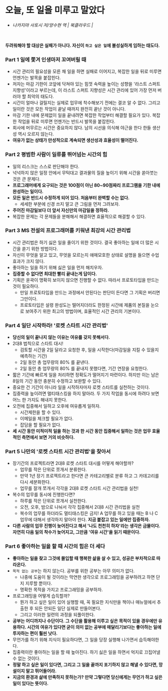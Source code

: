 # 오늘, 또 일을 미루고 말았다
- *나카지마 사토시 저/양수현 역 | 북클라우드 |*

<br>

**두려워해야 할 대상은 실패가 아니다. 자신이 `하고 싶은 일`에 불성실하게 임하는 태도다.**

### Part 1 일에 쫓겨 인생마저 꼬여버릴 때
- 시간 관리의 필요성을 모른 채 일을 하면 실패로 이어지고, 복잡한 일을 뒤로 미루면 언젠가는 발목을 붙잡힌다.
- 저자는 마감 기한이 코앞에 닥쳐야 있는 힘껏 속력을 높이는 성향을 '라스트 스퍼트 지향성'이라고 부르는데, 이 라스트 스퍼트
지향성은 시간 관리에 있어 가장 먼저 버러야 할 최악의 태도다.
- 시간이 얼마나 걸릴지는 실제로 업무에 착수해보기 전에는 결코 알 수 없다. 그리고 일이란 것은 모든 작업이 끝날 때까지 완전히 끝난 것이 아니다.
- 마감 기한 내에 문제없이 일을 끝내려면 복잡한 작업부터 해결할 필요가 있다. 복잡한 작업을 뒤로 미루면 언젠가는 반드시 발목을 붙잡힌다.
- 회사에 머무르는 시간은 중요하지 않다. 남의 시선을 의식해 야근을 한다 한들 생산성 역시 오르지 않는다.
- **여유가 없는 상태가 만성적으로 계속되면 생산성과 효율성이 떨어진다.**

### Part 2 평범한 사람이 일류를 뛰어넘는 시간의 힘
- 일의 리스크는 스스로 판단해야 한다.
- 넉넉하지 않은 일정 안에서 무턱대고 결과물의 질을 높이기 위해 시간을 쏟아붓는 것은 큰 문제다.
- **프로그래머에게 요구되는 것은 100점이 아닌 80~90점짜리 프로그램을 기한 내에 완성하는 일이다.**
- **모든 일은 반드시 수정하게 되어 있다. 처음부터 완벽할 수는 없다.**
  - 세세한 부분에 신경 쓰지 말고 큰 그림을 먼저 그려보자.
- **주어진 마감일보다 더 앞서 자신만의 마감일을 정하라.**
- 복잡한 문제는 각 문제들을 분해해서 해결하면 효율적으로 해결할 수 있다.

### Part 3 MS 전설의 프로그래머를 키워낸 최강의 시간 관리법
- 시간 관리법은 하기 싫은 일을 줄이기 위한 것이다. 결국 좋아하는 일에 더 많은 시간을 쏟기 위한 방법이다.
- 자신이 무엇을 알고 있고, 무엇을 모르는지 애매모호한 상태로 설명을 들으면 수업 효과가 크지 않다.
- 좋아하는 일을 하기 위해 싫은 일을 먼저 해치우자.
- **집중할 수 없다면 최대한 빨리 끝내는게 답이다.**
- 기획은 윤곽이 명확히 보이지 않으면 진행할 수 없다. 따라서 프로토타입을 만드는 것이 필요하다.
  - 만일 프로토타입을 만드는 과정에서 안된다는 판단이 든다면 그 기획은 버리면 그만이다.
  - 프로토타입은 설령 완성도는 떨어지더라도 한정된 시간에 제품의 본질을 눈으로 보여주기 위한 최고의 방법이며, 효율적인 시간 관리의 기본이다.

### Part 4 일단 시작하라! '로켓 스타트 시간 관리법'
- **당신의 일이 끝나지 않는 이유는 여유를 갖지 못해서다.**
- 2대8 법칙으로 스타트 대시!
  - 검토할 시간을 2일 달라고 요청한 후, 일을 시작한다(마감일을 지킬 수 있을지 예측하는 기간)
  - 2일 동안 총 업무량의 80% 를 끝낸다.
  - 2일 동안 총 업무량의 80% 를 끝내지 못했다면, 기간 연장을 요청한다.
- 짧은 기간에 빠르게 일을 처리하면 정확도가 떨어지기 마련이다. 하지만 이는 남은 8일의 기간 동안 충분히 수정하고 보완할 수 있다.
- 중요한 건 기간이 아니라 일을 시작하자마자 로켓 스타트를 실천하는 것이다.
- 집중력을 높이려면 멀티태스킹을 하지 말아라. 두 가지 작업을 동시에 하려다 보면 어느 한 가지도 해내지 못한다.
- 오전에 집중해서 일하고 오후에 여유롭게 일하자.
  - 시간제한을 할 수 있다.
  - 이메일을 체크할 필요가 없다.
  - 잡담을 할 필요가 없다.
- **세 시간 동안 미적미적 일을 하는 것과 한 시간 동안 집중해서 일하는 것은 업무 효율적인 측면에서 보면 거의 비슷하다.**

### Part 5 나만의 '로켓 스타트 시간 관리법'을 찾아서
- 장기간의 프로젝트라면 2대8 로켓 스타트 대시를 어떻게 해야할까?
  - 업무를 작은 단위로 쪼개서 분류한다.
  - 만약 1년 장기 프로젝트라고 한다면 큰 카테고리별로 분류 하고 그 카데고리를 다시 세분화한다.
  - 업무를 잘개 쪼개서 각각을 2대8 로켓 스타트 시간 관리법을 실천!
- 복수의 업무를 동시에 진행한다면?
  - 하루를 작은 단위로 쪼개서 실천한다.
  - 오전, 오후, 밤으로 나눠서 각각 집중해서 2대8 시간 관리법을 실천
  - 복수의 업무를 하더라도 멀티태스킹은 금지! A 업무를 하고 있을 때는 B 나 C 업무에 대해서 생각하지 말아야 한다. **지금 붙잡고 있는 일에만 집중하자.**
- **다른 사람의 업무 진행이 늦어진다고 해서 '나도 천천히 하자'라는 생각은 금물이다. 자연히 다음 일의 착수가 늦어지고, 그만큼 '여유 시간'을 읽기 때문이다.**

### Part 6 좋아하는 일을 할 때 시간의 힘은 더 세다
- **좋아하는 일을 찾고 그것에 몰입할 때 행복한 삶을 살 수 있고, 성공은 부차적으로 따라온다.**
- `목적 없는 공부`는 하지 않는다. 공부를 위한 공부는 아무 의미가 없다.
  - 나중에 도움이 될 것이라는 막연한 생각으로 프로그래밍을 공부하려고 하면 단지 지루할 뿐이다.
  - 명확한 목적을 가지고 프로그래밍을 공부하자.
- 프로그래밍을 어떻게 습득할까?
  - 뭔가 하고 싶은 일이 있어 실행할 때, 꼭 필요한 지식만을 책이나 매뉴얼에서 추출한 후 되든 안되든 일단 실제로 만들어본다.
  - 그리고 이러한 일련의 과정을 되풀이한다.
- **공부는 어디까지나 수단이다. 그 수단을 활용해 이루고 싶은 목적이 있을 경우에만 유용하다. 시간의 여유가 있다면 굳이 의미 없는 공부에
매달리기보다는 좋아하는 일에 투자하는 편이 훨씬 낫다.**
- 무언가를 하기 위해 지식이 필요하다면, 그 일을 당장 실행해 나가면서 습득해야한다.
- 집중력이란 좋아하는 일을 할 때 높아진다. 하기 싫은 일을 하면서 억지로 끄집어낼 수 없는 것이다.
- **정말 하고 싶은 일이 있다면, 그리고 그 일을 끝까지 포기하지 않고 해낼 수 있다면, 망설이지 말고 뛰어들어라.**
- **지금의 환경과 삶에 만족하지 못하는가? 만약 그렇다면 당신에게는 무언가 하고 싶은 일이 있다는 뜻이다.**
